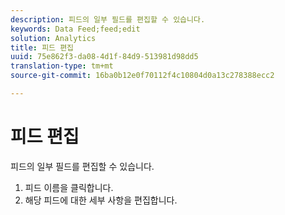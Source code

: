```yaml
---
description: 피드의 일부 필드를 편집할 수 있습니다.
keywords: Data Feed;feed;edit
solution: Analytics
title: 피드 편집
uuid: 75e862f3-da08-4d1f-84d9-513981d98dd5
translation-type: tm+mt
source-git-commit: 16ba0b12e0f70112f4c10804d0a13c278388ecc2

---
```



# 피드 편집

피드의 일부 필드를 편집할 수 있습니다.

<!-- 

<p>What can be edited? </p>

 -->

1. 피드 이름을 클릭합니다.
1. 해당 피드에 대한 세부 사항을 편집합니다.
